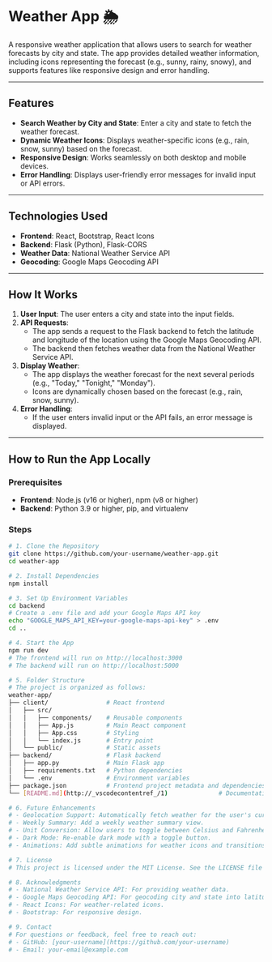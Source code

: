# Weather App 🌦️

A responsive weather application that allows users to search for weather forecasts by city and state. The app provides detailed weather information, including icons representing the forecast (e.g., sunny, rainy, snowy), and supports features like responsive design and error handling.

---

## Features
- **Search Weather by City and State**: Enter a city and state to fetch the weather forecast.
- **Dynamic Weather Icons**: Displays weather-specific icons (e.g., rain, snow, sunny) based on the forecast.
- **Responsive Design**: Works seamlessly on both desktop and mobile devices.
- **Error Handling**: Displays user-friendly error messages for invalid input or API errors.

---

## Technologies Used
- **Frontend**: React, Bootstrap, React Icons
- **Backend**: Flask (Python), Flask-CORS
- **Weather Data**: National Weather Service API
- **Geocoding**: Google Maps Geocoding API

---

## How It Works
1. **User Input**: The user enters a city and state into the input fields.
2. **API Requests**:
   - The app sends a request to the Flask backend to fetch the latitude and longitude of the location using the Google Maps Geocoding API.
   - The backend then fetches weather data from the National Weather Service API.
3. **Display Weather**:
   - The app displays the weather forecast for the next several periods (e.g., "Today," "Tonight," "Monday").
   - Icons are dynamically chosen based on the forecast (e.g., rain, snow, sunny).
4. **Error Handling**:
   - If the user enters invalid input or the API fails, an error message is displayed.

---

## How to Run the App Locally

### Prerequisites
- **Frontend**: Node.js (v16 or higher), npm (v8 or higher)
- **Backend**: Python 3.9 or higher, pip, and virtualenv

### Steps
```bash
# 1. Clone the Repository
git clone https://github.com/your-username/weather-app.git
cd weather-app

# 2. Install Dependencies
npm install

# 3. Set Up Environment Variables
cd backend
# Create a .env file and add your Google Maps API key
echo "GOOGLE_MAPS_API_KEY=your-google-maps-api-key" > .env
cd ..

# 4. Start the App
npm run dev
# The frontend will run on http://localhost:3000
# The backend will run on http://localhost:5000

# 5. Folder Structure
# The project is organized as follows:
weather-app/
├── client/                # React frontend
│   ├── src/
│   │   ├── components/    # Reusable components
│   │   ├── App.js         # Main React component
│   │   ├── App.css        # Styling
│   │   └── index.js       # Entry point
│   └── public/            # Static assets
├── backend/               # Flask backend
│   ├── app.py             # Main Flask app
│   ├── requirements.txt   # Python dependencies
│   └── .env               # Environment variables
├── package.json           # Frontend project metadata and dependencies
└── [README.md](http://_vscodecontentref_/1)              # Documentation

# 6. Future Enhancements
# - Geolocation Support: Automatically fetch weather for the user's current location.
# - Weekly Summary: Add a weekly weather summary view.
# - Unit Conversion: Allow users to toggle between Celsius and Fahrenheit.
# - Dark Mode: Re-enable dark mode with a toggle button.
# - Animations: Add subtle animations for weather icons and transitions.

# 7. License
# This project is licensed under the MIT License. See the LICENSE file for details.

# 8. Acknowledgments
# - National Weather Service API: For providing weather data.
# - Google Maps Geocoding API: For geocoding city and state into latitude and longitude.
# - React Icons: For weather-related icons.
# - Bootstrap: For responsive design.

# 9. Contact
# For questions or feedback, feel free to reach out:
# - GitHub: [your-username](https://github.com/your-username)
# - Email: your-email@example.com
